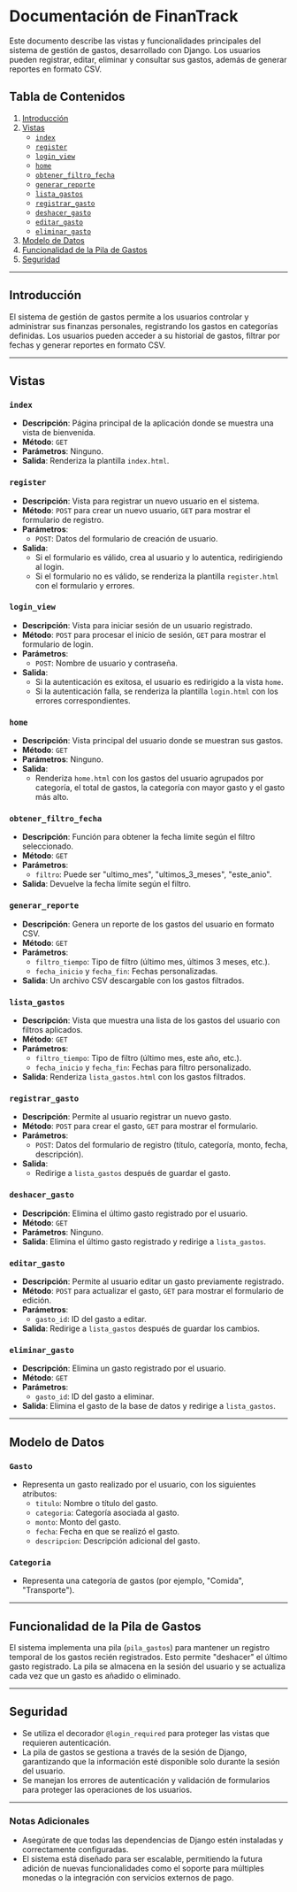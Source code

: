 # Documentación de FinanTrack

Este documento describe las vistas y funcionalidades principales del sistema de gestión de gastos, desarrollado con Django. Los usuarios pueden registrar, editar, eliminar y consultar sus gastos, además de generar reportes en formato CSV.

## Tabla de Contenidos
1. [Introducción](#introducción)
2. [Vistas](#vistas)
   - [`index`](#index)
   - [`register`](#register)
   - [`login_view`](#login_view)
   - [`home`](#home)
   - [`obtener_filtro_fecha`](#obtener_filtro_fecha)
   - [`generar_reporte`](#generar_reporte)
   - [`lista_gastos`](#lista_gastos)
   - [`registrar_gasto`](#registrar_gasto)
   - [`deshacer_gasto`](#deshacer_gasto)
   - [`editar_gasto`](#editar_gasto)
   - [`eliminar_gasto`](#eliminar_gasto)
3. [Modelo de Datos](#modelo-de-datos)
4. [Funcionalidad de la Pila de Gastos](#funcionalidad-de-la-pila-de-gastos)
5. [Seguridad](#seguridad)

---

## Introducción

El sistema de gestión de gastos permite a los usuarios controlar y administrar sus finanzas personales, registrando los gastos en categorías definidas. Los usuarios pueden acceder a su historial de gastos, filtrar por fechas y generar reportes en formato CSV.

---

## Vistas

### `index`
- **Descripción**: Página principal de la aplicación donde se muestra una vista de bienvenida.
- **Método**: `GET`
- **Parámetros**: Ninguno.
- **Salida**: Renderiza la plantilla `index.html`.

### `register`
- **Descripción**: Vista para registrar un nuevo usuario en el sistema.
- **Método**: `POST` para crear un nuevo usuario, `GET` para mostrar el formulario de registro.
- **Parámetros**: 
  - `POST`: Datos del formulario de creación de usuario.
- **Salida**:
  - Si el formulario es válido, crea al usuario y lo autentica, redirigiendo al login.
  - Si el formulario no es válido, se renderiza la plantilla `register.html` con el formulario y errores.

### `login_view`
- **Descripción**: Vista para iniciar sesión de un usuario registrado.
- **Método**: `POST` para procesar el inicio de sesión, `GET` para mostrar el formulario de login.
- **Parámetros**: 
  - `POST`: Nombre de usuario y contraseña.
- **Salida**:
  - Si la autenticación es exitosa, el usuario es redirigido a la vista `home`.
  - Si la autenticación falla, se renderiza la plantilla `login.html` con los errores correspondientes.

### `home`
- **Descripción**: Vista principal del usuario donde se muestran sus gastos.
- **Método**: `GET`
- **Parámetros**: Ninguno.
- **Salida**:
  - Renderiza `home.html` con los gastos del usuario agrupados por categoría, el total de gastos, la categoría con mayor gasto y el gasto más alto.

### `obtener_filtro_fecha`
- **Descripción**: Función para obtener la fecha límite según el filtro seleccionado.
- **Método**: `GET`
- **Parámetros**: 
  - `filtro`: Puede ser "ultimo_mes", "ultimos_3_meses", "este_anio".
- **Salida**: Devuelve la fecha límite según el filtro.

### `generar_reporte`
- **Descripción**: Genera un reporte de los gastos del usuario en formato CSV.
- **Método**: `GET`
- **Parámetros**:
  - `filtro_tiempo`: Tipo de filtro (último mes, últimos 3 meses, etc.).
  - `fecha_inicio` y `fecha_fin`: Fechas personalizadas.
- **Salida**: Un archivo CSV descargable con los gastos filtrados.

### `lista_gastos`
- **Descripción**: Vista que muestra una lista de los gastos del usuario con filtros aplicados.
- **Método**: `GET`
- **Parámetros**:
  - `filtro_tiempo`: Tipo de filtro (último mes, este año, etc.).
  - `fecha_inicio` y `fecha_fin`: Fechas para filtro personalizado.
- **Salida**: Renderiza `lista_gastos.html` con los gastos filtrados.

### `registrar_gasto`
- **Descripción**: Permite al usuario registrar un nuevo gasto.
- **Método**: `POST` para crear el gasto, `GET` para mostrar el formulario.
- **Parámetros**: 
  - `POST`: Datos del formulario de registro (título, categoría, monto, fecha, descripción).
- **Salida**:
  - Redirige a `lista_gastos` después de guardar el gasto.

### `deshacer_gasto`
- **Descripción**: Elimina el último gasto registrado por el usuario.
- **Método**: `GET`
- **Parámetros**: Ninguno.
- **Salida**: Elimina el último gasto registrado y redirige a `lista_gastos`.

### `editar_gasto`
- **Descripción**: Permite al usuario editar un gasto previamente registrado.
- **Método**: `POST` para actualizar el gasto, `GET` para mostrar el formulario de edición.
- **Parámetros**:
  - `gasto_id`: ID del gasto a editar.
- **Salida**: Redirige a `lista_gastos` después de guardar los cambios.

### `eliminar_gasto`
- **Descripción**: Elimina un gasto registrado por el usuario.
- **Método**: `GET`
- **Parámetros**:
  - `gasto_id`: ID del gasto a eliminar.
- **Salida**: Elimina el gasto de la base de datos y redirige a `lista_gastos`.

---

## Modelo de Datos

### `Gasto`
- Representa un gasto realizado por el usuario, con los siguientes atributos:
  - `titulo`: Nombre o título del gasto.
  - `categoria`: Categoría asociada al gasto.
  - `monto`: Monto del gasto.
  - `fecha`: Fecha en que se realizó el gasto.
  - `descripcion`: Descripción adicional del gasto.

### `Categoria`
- Representa una categoría de gastos (por ejemplo, "Comida", "Transporte").

---

## Funcionalidad de la Pila de Gastos

El sistema implementa una pila (`pila_gastos`) para mantener un registro temporal de los gastos recién registrados. Esto permite "deshacer" el último gasto registrado. La pila se almacena en la sesión del usuario y se actualiza cada vez que un gasto es añadido o eliminado.

---

## Seguridad

- Se utiliza el decorador `@login_required` para proteger las vistas que requieren autenticación.
- La pila de gastos se gestiona a través de la sesión de Django, garantizando que la información esté disponible solo durante la sesión del usuario.
- Se manejan los errores de autenticación y validación de formularios para proteger las operaciones de los usuarios.

---

### Notas Adicionales

- Asegúrate de que todas las dependencias de Django estén instaladas y correctamente configuradas.
- El sistema está diseñado para ser escalable, permitiendo la futura adición de nuevas funcionalidades como el soporte para múltiples monedas o la integración con servicios externos de pago.


